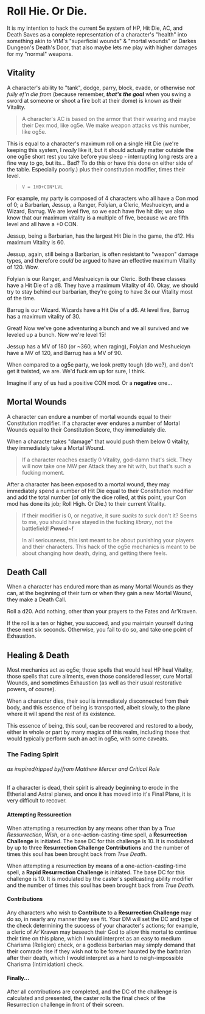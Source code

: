 # Roll Hie. Or Die.
It is my intention to hack the current 5e system of HP, Hit Die, AC, and Death Saves as a complete representation of a character's "health" into something akin to VtM's "superficial wounds" & "mortal wounds" or Darkes Dungeon's Death's Door, that also maybe lets me play with higher damages for my "normal" weapons.

## Vitality
A character's ability to "tank", dodge, parry, block, evade, or otherwise *not fully ef'n die from* (because remember, ***that's the goal*** when you swing a sword at someone or shoot a fire bolt at their dome) is known as their Vitality. 

> A character's AC is based on the armor that their wearing and maybe their Dex mod, like og5e. We make weapon attacks vs this number, like og5e.

This is equal to a character's maximum roll on a single Hit Die (we're keeping this system, I *really* like it, but it should actually matter outside the one og5e short rest you take before you sleep - interrupting long rests are a fine way to go, but its... Bad? To do this or have this done on either side of the table. Especially poorly.) plus their constitution modifier, times their level.

> ``V = 1HD+CON*LVL``

For example, my party is composed of 4 characters who all have a Con mod of 0; a Barbarian, Jessup, a Ranger, Folyian, a Cleric, Meshueicyn, and a Wizard, Barrug. We are level five, so we each have five hit die; we also know that our maximum vitality is a multiple of five, because we are fifth level and all have a +0 CON.

Jessup, being a Barbarian, has the largest Hit Die in the game, the d12. His maximum Vitality is 60. 

Jessup, again, still being a Barbarian, is often resistant to "weapon" damage types, and therefore *could* be argued to have an effective maximum Vitality of 120. Wow.

Folyian is our Ranger, and Meshueicyn is our Cleric. Both these classes have a Hit Die of a d8. They have a maximum Vitality of 40. Okay, we should try to stay behind our barbarian, they're going to have 3x our Vitality most of the time.

Barrug is our Wizard. Wizards have a Hit Die of a d6. At level five, Barrug has a maximum vitality of 30. 

Great! Now we've gone adventuring a bunch and we all survived and we leveled up a bunch. Now we're level 15!

Jessup has a MV of 180 (or ~360, when raging), Folyian and Meshueicyn have a MV of 120, and Barrug has a MV of 90.

When compared to a og5e party, we look pretty tough (do we?), and don't get it twisted, we are. We'd fuck em up for sure, I think.

Imagine if any of us had a positive CON mod.
Or a **negative** one...

## Mortal Wounds
A character can endure a number of mortal wounds equal to their Constitution modifier. If a character ever endures a number of Mortal Wounds equal to their Constitution Score, they immediately die.

When a character takes "damage" that would push them below 0 vitality, they immediately take a Mortal Wound. 

> If a character reaches exactly 0 Vitality, god-damn that's sick. They will now take one MW per Attack they are hit with, but that's such a fucking moment.

After a character has been exposed to a mortal wound, they may immediately spend a number of Hit Die equal to their Constitution modifier and add the total number (of only the dice rolled, at this point, your Con mod has done its job; Roll High. Or Die.) to their current Vitality.

> If their modifier is 0, or negative, it sure *sucks to suck* don't it? 
> Seems to me, you should have stayed in the fucking *library*, not the battlefield! 
> ***Pwned~!***
> 
> In all seriousness, this isnt meant to be about punishing your players and their characters.
> This hack of the og5e mechanics is meant to be about changing how death, dying, and getting there feels. 

## Death Call
When a character has endured more than as many Mortal Wounds as they can, at the beginning of their turn or when they gain a new Mortal Wound, they make a Death Call. 

Roll a d20. Add nothing, other than your prayers to the Fates and Ar'Kraven. 

If the roll is a ten or higher, you succeed, and you maintain yourself during these next six seconds. Otherwise, you fail to do so, and take one point of Exhaustion.

## Healing & Death
Most mechanics act as og5e; those spells that would heal HP heal Vitality, those spells that cure ailments, even those considered lesser, cure Mortal Wounds, and sometimes Exhaustion (as well as their usual restorative powers, of course).

When a character dies, their soul is immediately disconnected from their body, and this essence of being is transported, albeit slowly, to the plane where it will spend the rest of its existence. 

This essence of being, this soul, can be recovered and restored to a body, either in whole or part by many magics of this realm, including those that would typically perform such an act in og5e, with some caveats.

### The Fading Spirit
###### as inspired/ripped by/from Matthew Mercer and Critical Role
If a character is dead, their spirit is already beginning to erode in the Etherial and Astral planes, and once it has moved into it's Final Plane, it is very difficult to recover.

#### Attempting Ressurection
When attempting a resurrection by any means other than by a *True Ressurrection*, *Wish*, or a one-action-casting-time spell, a **Resurrection Challenge** is initiated. The base DC for this challenge is 10. It is modulated by up to three **Resurrection Challenge Contributions** and the number of times this soul has been brought back from *True Death*. 

When attempting a resurrection by means of a one-action-casting-time spell, a **Rapid Resurrection Challenge** is initiated. The base DC for this challenge is 10. It is modulated by the caster's spellcasting ability modifier and the number of times this soul has been brought back from *True Death*. 

#### Contributions
Any characters who wish to **Contribute** to a **Resurrection Challenge** may do so, in nearly any manner they see fit. Your DM will set the DC and type of the check determining the success of your character's actions; for example, a cleric of Ar'Kraven may beseech their God to allow this mortal to continue their time on this plane, which I would interpret as an easy to medium Charisma (Religion) check, or a godless barbarian may simply demand that their comrade rise if they wish not to be forever haunted by the barbarian after their death, which I would interpret as a hard to neigh-impossible Charisma (Intimidation) check.

#### Finally...
After all contributions are completed, and the DC of the challenge is calculated and presented, the caster rolls the final check of the Resurrection challenge in front of their screen.